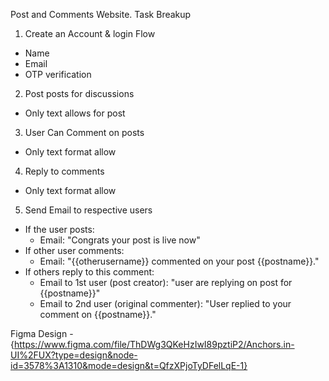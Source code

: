 Post and Comments Website.
Task Breakup
1. Create an Account & login Flow
  - Name
  - Email
  - OTP verification
2. Post posts for discussions
  - Only text allows for post
3. User Can Comment on posts
  - Only text format allow
4. Reply to comments
  - Only text format allow
5. Send Email to respective users 
  - If the user posts:
    - Email: "Congrats your post is live now"
  - If other user comments:
    - Email: "{{otherusername}} commented on your post {{postname}}."
  - If others reply to this comment:
    - Email to 1st user (post creator): "user are replying on post for {{postname}}"
    - Email to 2nd user (original commenter): "User replied to your comment on {{postname}}."

Figma Design - {https://www.figma.com/file/ThDWg3QKeHzIwI89pztiP2/Anchors.in-UI%2FUX?type=design&node-id=3578%3A1310&mode=design&t=QfzXPjoTyDFelLqE-1}
